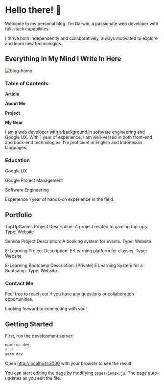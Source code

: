 # Hello there! 👋

Welcome to my personal blog. I'm Darwin, a passionate web developer with full-stack capabilities.

I thrive both independently and collaboratively, always motivated to explore and learn new technologies.

## Everything In My Mind I Write In Here

![blog-home](https://github.com/aldiandarwin/personal-blog/assets/70283015/b9cb87bb-a970-4a06-b8fe-570c3a02701f)

### Table of Contents

**Article**

**About Me**

**Project**

**My Gear**

I am a web developer with a background in software engineering and Google UX. With 1 year of experience, I am well-versed in both front-end and back-end technologies. I'm proficient in English and Indonesian languages.

### Education

Google UX

Google Project Management

Software Engineering

Experience
1 year of hands-on experience in the field.

## Portfolio

TopUpGames Project
Description: A project related to gaming top-ups.
Type: Website

Semina Project
Description: A booking system for events.
Type: Website

E-Learning Project
Description: E-Learning platform for classes.
Type: Website

E-Learning Bootcamp
Description: [Private] E Learning System for a Bootcamp.
Type: Website

### Contact Me

Feel free to reach out if you have any questions or collaboration opportunities.

Looking forward to connecting with you!

## Getting Started

First, run the development server:

```bash
npm run dev
# or
yarn dev
```

Open [http://localhost:3000](http://localhost:3000) with your browser to see the result.

You can start editing the page by modifying `pages/index.js`. The page auto-updates as you edit the file.
